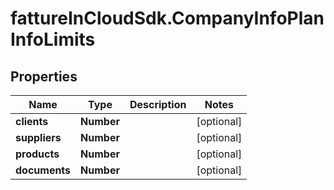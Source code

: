 # fattureInCloudSdk.CompanyInfoPlanInfoLimits

## Properties

Name | Type | Description | Notes
------------ | ------------- | ------------- | -------------
**clients** | **Number** |  | [optional] 
**suppliers** | **Number** |  | [optional] 
**products** | **Number** |  | [optional] 
**documents** | **Number** |  | [optional] 


